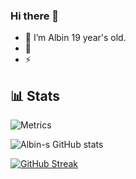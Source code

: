 ### Hi there 👋
 
- 🤭 I’m Albin 19 year's old.
- 🙂 
- ⚡ 

## 📊 Stats

![Metrics](https://metrics.lecoq.io/Albin-Binu?template=classic&languages=1&activity=1&introduction=1&languages.limit=8&languages.sections=most-used&languages.colors=github&languages.threshold=0%25&languages.indepth=false&languages.analysis.timeout=15&languages.categories=markup%2C%20programming&languages.recent.categories=markup%2C%20programming&languages.recent.load=300&languages.recent.days=14&activity.limit=5&activity.load=300&activity.days=14&activity.filter=all&activity.visibility=all&activity.timestamps=false&introduction.title=true&config.timezone=Asia%2FKolkata)

![Albin-s GitHub stats](https://github-readme-stats.vercel.app/api?username=Albin-Binu&theme=nightowl&show_icons=true)

[![GitHub Streak](https://github-readme-streak-stats.herokuapp.com?user=Albin-Binu&theme=neon-dark&hide_border=true&date_format=M%20j%5B%2C%20Y%5D)](https://git.io/streak-stats)



